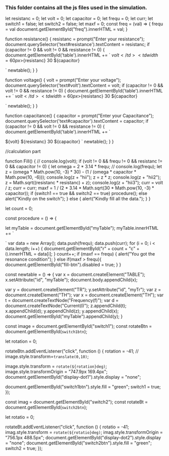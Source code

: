 ### This folder contains all the js files used in the simulation.
let resistanc = 0;
let volt = 0;
let capacitor = 0;
let frequ = 0;
let curr;
let switch1 = false;
let switch2 = false;
let maxf = 0;
const freq = (val) => {
   frequ = val
   document.getElementById("freq").innerHTML = val;
}

function resistance() {
   resistanc = prompt("Enter your resistance");
   document.querySelector('text#resistance').textContent = resistanc;
   if (capacitor != 0 && volt != 0 && resistance != 0) {
      document.getElementById('table').innerHTML += `<tr>
      <td width=60px>${volt}</td>
      <td width=60px>${resistanc}</td>
      <td width=60px>30</td>
      <td width=60px>${capacitor}</td>
   </tr>`
      newtable();
   }
}

function voltage() {
   volt = prompt("Enter your voltage");
   document.querySelector('text#volt').textContent = volt;
   if (capacitor != 0 && volt != 0 && resistance != 0) {
      document.getElementById('table').innerHTML += `<tr>
      <td width=60px>${volt}</td>
      <td width=60px>${resistanc}</td>
      <td width=60px>30</td>
      <td width=60px>${capacitor}</td>
   </tr>`
      newtable();
   }
}

function capacitance() {
   capacitor = prompt("Enter your Capacitance");
   document.querySelector('text#capacitor').textContent = capacitor;
   if (capacitor != 0 && volt != 0 && resistance != 0) {
      document.getElementById('table').innerHTML += `<tr>
   <td width=60px>${volt}</td>
   <td width=60px>${resistanc}</td>
   <td width=60px>30</td>
   <td width=60px>${capacitor}</td>
</tr>`
      newtable();
   }
}

//calculation part

function Fill() {
   // console.log(volt);
   if (volt != 0 && frequ != 0 && resistanc != 0 && capacitor != 0) {
      let omega = 2 * 3.14 * frequ;
      // console.log(frequ);
      let z = (omega * Math.pow(10, -3) * 30) - (1 / (omega * capacitor * Math.pow(10, -6)));
      console.log(z + "hii");
      z = z * z;
      console.log(z + "hii2");
      z = Math.sqrt((resistanc * resistanc) + z);
      console.log(z + "hii3");
      curr = volt / z;
      curr = curr;
      maxf = 1 / (2 * 3.14 * Math.sqrt(30 * Math.pow(10, -3) * capacitor));
      if (switch1 == true && switch2 == true)
         procedure();
      else
         alert("Kindly on the switch");
   }
   else { alert("Kindly fill all the data."); }
}

let count = 0;


const procedure = () => {

   let myTable = document.getElementById("myTable");
   myTable.innerHTML += `<tr>
   <td id='r${count}c0' width=60px></td>
   <td id='r${count}c1' width=60px></td>
</tr>`
   var data = new Array();
   data.push(frequ);
   data.push(curr);
   for (i = 0; i < data.length; i++) {
      document.getElementById("r" + count + "c" + i).innerHTML = data[i];
   }
   count++;
   if (maxf == frequ) { alert("You got the resonance condition"); }
   else if(maxf > frequ){
      document.getElementById("fill-btn").disabled = true;
   }
}

const newtable = () => {
   var x = document.createElement("TABLE");
   x.setAttribute("id", "myTable");
   document.body.appendChild(x);

   var y = document.createElement("TR");
   y.setAttribute("id", "myTr");
   var z = document.createElement("TH");
   var x = document.createElement("TH");
   var t = document.createTextNode("Frequency(f)");
   var d = document.createTextNode("Current(I)");
   z.appendChild(t);
   x.appendChild(d);
   y.appendChild(z);
   y.appendChild(x);
   document.getElementById("myTable").appendChild(y);
}

const image = document.getElementById("switch1");
const rotateBtn = document.getElementById(`switch1btn`);

let rotation = 0;

rotateBtn.addEventListener("click", function () {
   rotation = -41;
   //   image.style.transform=`translate(0,10)`;


   image.style.transform = `rotate(${rotation}deg)`;
   image.style.transformOrigin = "747.9px 169.4px";
   document.getElementById("display-dot1").style.display = "none";

   document.getElementById("switch1btn").style.fill = "green";
   switch1 = true;
});



const imag = document.getElementById("switch2");
const rotateBt = document.getElementById(`switch2btn`);

let rotatio = 0;

rotateBt.addEventListener("click", function () {
   rotatio = -41;
   imag.style.transform = `rotate(${rotatio}deg)`;
   imag.style.transformOrigin = "756.1px 488.5px";
   document.getElementById("display-dot2").style.display = "none";
   document.getElementById("switch2btn").style.fill = "green";
   switch2 = true;
});
